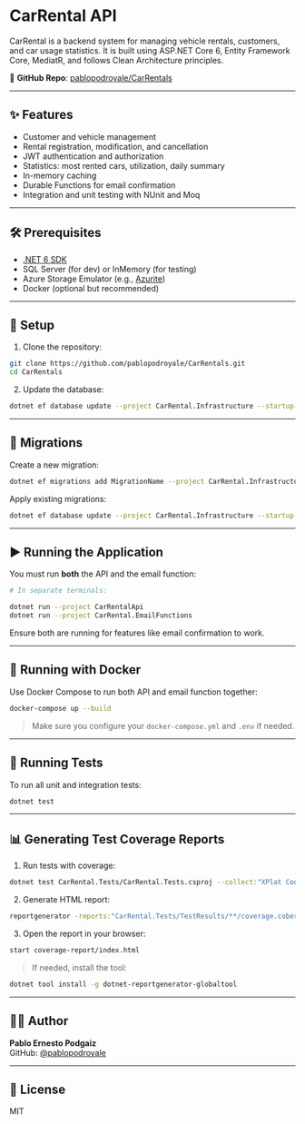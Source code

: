# CarRental API

CarRental is a backend system for managing vehicle rentals, customers, and car usage statistics. It is built using ASP.NET Core 6, Entity Framework Core, MediatR, and follows Clean Architecture principles.

🧾 **GitHub Repo**: [pablopodroyale/CarRentals](https://github.com/pablopodroyale/CarRentals.git)

---

## ✨ Features

- Customer and vehicle management
- Rental registration, modification, and cancellation
- JWT authentication and authorization
- Statistics: most rented cars, utilization, daily summary
- In-memory caching
- Durable Functions for email confirmation
- Integration and unit testing with NUnit and Moq

---

## 🛠 Prerequisites

- [.NET 6 SDK](https://dotnet.microsoft.com/download/dotnet/6.0)
- SQL Server (for dev) or InMemory (for testing)
- Azure Storage Emulator (e.g., [Azurite](https://learn.microsoft.com/en-us/azure/storage/common/storage-use-azurite?tabs=visual-studio))
- Docker (optional but recommended)

---

## 🚀 Setup

1. Clone the repository:

```bash
git clone https://github.com/pablopodroyale/CarRentals.git
cd CarRentals
```

2. Update the database:

```bash
dotnet ef database update --project CarRental.Infrastructure --startup-project CarRentalApi
```

---

## 🔧 Migrations

Create a new migration:

```bash
dotnet ef migrations add MigrationName --project CarRental.Infrastructure --startup-project CarRentalApi
```

Apply existing migrations:

```bash
dotnet ef database update --project CarRental.Infrastructure --startup-project CarRentalApi
```

---

## ▶️ Running the Application

You must run **both** the API and the email function:

```bash
# In separate terminals:

dotnet run --project CarRentalApi
dotnet run --project CarRental.EmailFunctions
```

Ensure both are running for features like email confirmation to work.

---

## 🐳 Running with Docker

Use Docker Compose to run both API and email function together:

```bash
docker-compose up --build
```

> Make sure you configure your `docker-compose.yml` and `.env` if needed.

---

## 🧪 Running Tests

To run all unit and integration tests:

```bash
dotnet test
```

---

## 📊 Generating Test Coverage Reports

1. Run tests with coverage:

```bash
dotnet test CarRental.Tests/CarRental.Tests.csproj --collect:"XPlat Code Coverage"
```

2. Generate HTML report:

```bash
reportgenerator -reports:"CarRental.Tests/TestResults/**/coverage.cobertura.xml" -targetdir:coverage-report -reporttypes:Html
```

3. Open the report in your browser:

```bash
start coverage-report/index.html
```

> If needed, install the tool:

```bash
dotnet tool install -g dotnet-reportgenerator-globaltool
```

---

## 🧑‍💻 Author

**Pablo Ernesto Podgaiz**  
GitHub: [@pablopodroyale](https://github.com/pablopodroyale)

---

## 📄 License

MIT